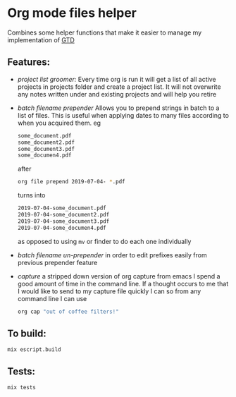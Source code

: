 # Org mode files helper
Combines some helper functions that make it easier to manage my implementation of [GTD](https://www.amazon.com/Getting-Things-Done-Stress-Free-Productivity/dp/0143126563)

## Features:
- *project list groomer:*
  Every time org is run it will get a list of all active projects in projects folder and create a project list.
   It will not overwrite any notes written under and existing projects and will help you retire

- *batch filename prepender*
  Allows you to prepend strings in batch to a list of files. This is useful when applying dates to
  many files according to when you acquired them. eg

  ```sh
  some_document.pdf
  some_document2.pdf
  some_document3.pdf
  some_documen4.pdf
  ```
  after

  ```sh
  org file prepend 2019-07-04- *.pdf
  ```

  turns into

  ```sh
  2019-07-04-some_document.pdf
  2019-07-04-some_document2.pdf
  2019-07-04-some_document3.pdf
  2019-07-04-some_documen4.pdf
  ```
  as opposed to using `mv` or finder to do each one individually

- *batch filename un-prepender*
  in order to edit prefixes easily from previous prepender feature

- *capture*
  a stripped down version of org capture from emacs
  I spend a good amount of time in the command line. If a thought occurs to me that I would like to send to my capture file quickly I can so from any command line I can use

  ```sh
  org cap "out of coffee filters!"
  ```

## To build:

  ```
  mix escript.build
  ```


## Tests:

```
mix tests
```

